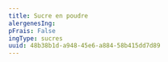 ```yaml
---
title: Sucre en poudre
alergenesIng:
pFrais: False
ingType: sucres
uuid: 48b38b1d-a948-45e6-a884-58b415dd7d89
---
```

